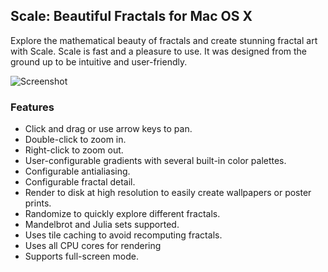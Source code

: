 ## Scale: Beautiful Fractals for Mac OS X

Explore the mathematical beauty of fractals and create stunning
fractal art with Scale. Scale is fast and a pleasure to use. It
was designed from the ground up to be intuitive and user-friendly.

![Screenshot](http://www.michaelfogleman.com/static/img/project/scale/scale.png)

### Features

* Click and drag or use arrow keys to pan.
* Double-click to zoom in.
* Right-click to zoom out.
* User-configurable gradients with several built-in color palettes.
* Configurable antialiasing.
* Configurable fractal detail.
* Render to disk at high resolution to easily create wallpapers or poster prints.
* Randomize to quickly explore different fractals.
* Mandelbrot and Julia sets supported.
* Uses tile caching to avoid recomputing fractals.
* Uses all CPU cores for rendering
* Supports full-screen mode.

